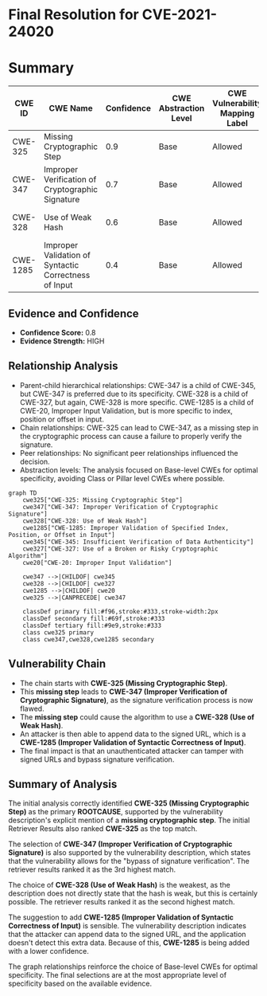# Final Resolution for CVE-2021-24020

# Summary
| CWE ID | CWE Name | Confidence | CWE Abstraction Level | CWE Vulnerability Mapping Label | CWE-Vulnerability Mapping Notes |
|---|---|---|---|---|---|
| CWE-325 | Missing Cryptographic Step | 0.9 | Base | Allowed | Primary CWE |
| CWE-347 | Improper Verification of Cryptographic Signature | 0.7 | Base | Allowed | Secondary Candidate CWE |
| CWE-328 | Use of Weak Hash | 0.6 | Base | Allowed | Secondary Candidate CWE |
| CWE-1285 | Improper Validation of Syntactic Correctness of Input | 0.4 | Base | Allowed | Secondary Candidate CWE |

## Evidence and Confidence

*   **Confidence Score:** 0.8
*   **Evidence Strength:** HIGH

## Relationship Analysis
- Parent-child hierarchical relationships: CWE-347 is a child of CWE-345, but CWE-347 is preferred due to its specificity. CWE-328 is a child of CWE-327, but again, CWE-328 is more specific. CWE-1285 is a child of CWE-20, Improper Input Validation, but is more specific to index, position or offset in input.
- Chain relationships: CWE-325 can lead to CWE-347, as a missing step in the cryptographic process can cause a failure to properly verify the signature.
- Peer relationships: No significant peer relationships influenced the decision.
- Abstraction levels: The analysis focused on Base-level CWEs for optimal specificity, avoiding Class or Pillar level CWEs where possible.

```mermaid
graph TD
    cwe325["CWE-325: Missing Cryptographic Step"]
    cwe347["CWE-347: Improper Verification of Cryptographic Signature"]
    cwe328["CWE-328: Use of Weak Hash"]
    cwe1285["CWE-1285: Improper Validation of Specified Index, Position, or Offset in Input"]
    cwe345["CWE-345: Insufficient Verification of Data Authenticity"]
    cwe327["CWE-327: Use of a Broken or Risky Cryptographic Algorithm"]
    cwe20["CWE-20: Improper Input Validation"]

    cwe347 -->|CHILDOF| cwe345
    cwe328 -->|CHILDOF| cwe327
    cwe1285 -->|CHILDOF| cwe20
    cwe325 -->|CANPRECEDE| cwe347

    classDef primary fill:#f96,stroke:#333,stroke-width:2px
    classDef secondary fill:#69f,stroke:#333
    classDef tertiary fill:#9e9,stroke:#333
    class cwe325 primary
    class cwe347,cwe328,cwe1285 secondary
```

## Vulnerability Chain
- The chain starts with **CWE-325 (Missing Cryptographic Step)**.
- This **missing step** leads to **CWE-347 (Improper Verification of Cryptographic Signature)**, as the signature verification process is now flawed.
- The **missing step** could cause the algorithm to use a **CWE-328 (Use of Weak Hash)**.
- An attacker is then able to append data to the signed URL, which is a **CWE-1285 (Improper Validation of Syntactic Correctness of Input)**.
- The final impact is that an unauthenticated attacker can tamper with signed URLs and bypass signature verification.

## Summary of Analysis
The initial analysis correctly identified **CWE-325 (Missing Cryptographic Step)** as the primary **ROOTCAUSE**, supported by the vulnerability description's explicit mention of a **missing cryptographic step**. The initial Retriever Results also ranked **CWE-325** as the top match.

The selection of **CWE-347 (Improper Verification of Cryptographic Signature)** is also supported by the vulnerability description, which states that the vulnerability allows for the "bypass of signature verification". The retriever results ranked it as the 3rd highest match.

The choice of **CWE-328 (Use of Weak Hash)** is the weakest, as the description does not directly state that the hash is weak, but this is certainly possible. The retriever results ranked it as the second highest match.

The suggestion to add **CWE-1285 (Improper Validation of Syntactic Correctness of Input)** is sensible. The vulnerability description indicates that the attacker can append data to the signed URL, and the application doesn't detect this extra data. Because of this, **CWE-1285** is being added with a lower confidence.

The graph relationships reinforce the choice of Base-level CWEs for optimal specificity. The final selections are at the most appropriate level of specificity based on the available evidence.